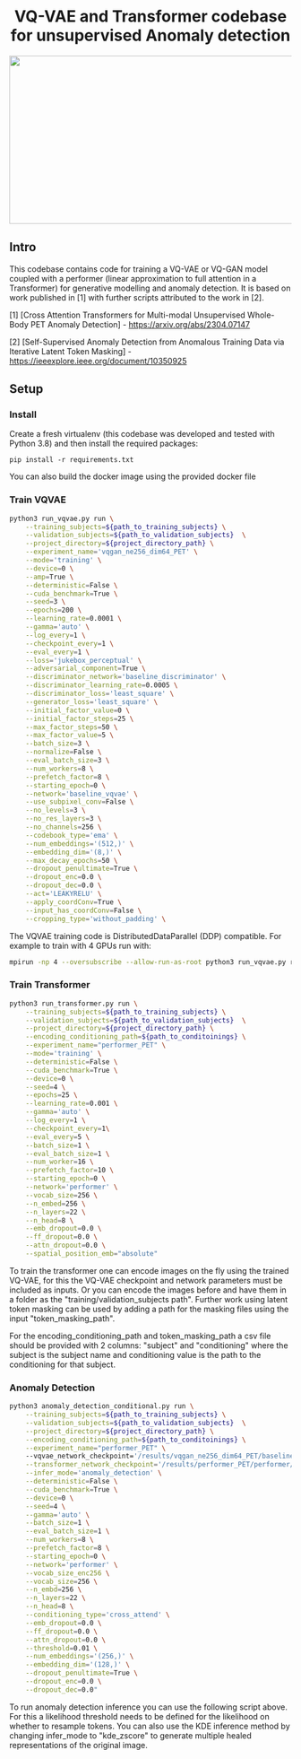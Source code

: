 <h1 align="center">VQ-VAE and Transformer codebase for unsupervised Anomaly detection</h1>
<p align="center">
</p>


<p align="center">
  <img width="800" height="300" src="https://github.com/Ashayp31/vqvae_transformer_anomaly_detection/assets/62710884/684b0252-dbc5-4a7f-8469-cc3a6501049a">
</p>



## Intro
This codebase contains code for training a VQ-VAE or VQ-GAN model coupled with a performer (linear approximation to full attention in a Transformer) for generative modelling and anomaly detection.
It is based on work published in [1] with further scripts attributed to the work in [2].

[1] [Cross Attention Transformers for Multi-modal Unsupervised Whole-Body PET Anomaly Detection] - https://arxiv.org/abs/2304.07147

[2] [Self-Supervised Anomaly Detection from Anomalous Training Data via Iterative Latent Token Masking] - https://ieeexplore.ieee.org/document/10350925

## Setup

### Install
Create a fresh virtualenv (this codebase was developed and tested with Python 3.8) and then install the required packages:

```pip install -r requirements.txt```

You can also build the docker image using the provided docker file


### Train VQVAE
```bash
python3 run_vqvae.py run \
    --training_subjects=${path_to_training_subjects} \
    --validation_subjects=${path_to_validation_subjects}  \
    --project_directory=${project_directory_path} \
    --experiment_name='vqgan_ne256_dim64_PET' \
    --mode='training' \
    --device=0 \
    --amp=True \
    --deterministic=False \
    --cuda_benchmark=True \
    --seed=3 \
    --epochs=200 \
    --learning_rate=0.0001 \
    --gamma='auto' \
    --log_every=1 \
    --checkpoint_every=1 \
    --eval_every=1 \
    --loss='jukebox_perceptual' \
    --adversarial_component=True \
    --discriminator_network='baseline_discriminator' \
    --discriminator_learning_rate=0.0005 \
    --discriminator_loss='least_square' \
    --generator_loss='least_square' \
    --initial_factor_value=0 \
    --initial_factor_steps=25 \
    --max_factor_steps=50 \
    --max_factor_value=5 \
    --batch_size=3 \
    --normalize=False \
    --eval_batch_size=3 \
    --num_workers=8 \
    --prefetch_factor=8 \
    --starting_epoch=0 \
    --network='baseline_vqvae' \
    --use_subpixel_conv=False \
    --no_levels=3 \
    --no_res_layers=3 \
    --no_channels=256 \
    --codebook_type='ema' \
    --num_embeddings='(512,)' \
    --embedding_dim='(8,)' \
    --max_decay_epochs=50 \
    --dropout_penultimate=True \
    --dropout_enc=0.0 \
    --dropout_dec=0.0 \
    --act='LEAKYRELU' \
    --apply_coordConv=True \
    --input_has_coordConv=False \
    --cropping_type='without_padding' \
```

The VQVAE training code is DistributedDataParallel (DDP) compatible. For example to train with 4 GPUs run with:
```bash
mpirun -np 4 --oversubscribe --allow-run-as-root python3 run_vqvae.py run
```



### Train Transformer
```bash
python3 run_transformer.py run \
    --training_subjects=${path_to_training_subjects} \
    --validation_subjects=${path_to_validation_subjects}  \
    --project_directory=${project_directory_path} \
    --encoding_conditioning_path=${path_to_conditoinings} \
    --experiment_name="performer_PET" \
    --mode='training' \
    --deterministic=False \
    --cuda_benchmark=True \
    --device=0 \
    --seed=4 \
    --epochs=25 \
    --learning_rate=0.001 \
    --gamma='auto' \
    --log_every=1 \
    --checkpoint_every=1\
    --eval_every=5 \
    --batch_size=1 \
    --eval_batch_size=1 \
    --num_worker=16 \
    --prefetch_factor=10 \
    --starting_epoch=0 \
    --network='performer' \
    --vocab_size=256 \
    --n_embed=256 \
    --n_layers=22 \
    --n_head=8 \
    --emb_dropout=0.0 \
    --ff_dropout=0.0 \
    --attn_dropout=0.0 \
    --spatial_position_emb="absolute"
```
To train the transformer one can encode images on the fly using the trained VQ-VAE, for this the VQ-VAE checkpoint and network parameters must be included as inputs. Or you can encode the images before and have them in a folder as the "training/validation_subjects path".
Further work using latent token masking can be used by adding a path for the masking files using the input "token_masking_path". 

For the encoding_conditioning_path and token_masking_path a csv file should be provided with 2 columns: "subject" and "conditioning" where the subject is the subject name and conditioning value is the path to the conditioning for that subject.

### Anomaly Detection
```bash
python3 anomaly_detection_conditional.py run \
    --training_subjects=${path_to_training_subjects} \
    --validation_subjects=${path_to_validation_subjects}  \
    --project_directory=${project_directory_path} \
    --encoding_conditioning_path=${path_to_conditoinings} \
    --experiment_name="performer_PET" \    
    --vqvae_network_checkpoint='/results/vqgan_ne256_dim64_PET/baseline_vqvae/checkpoints/checkpoint_epoch=600.pt' \
    --transformer_network_checkpoint='/results/performer_PET/performer/checkpoints/checkpoint_epoch=200.pt' \
    --infer_mode='anomaly_detection' \
    --deterministic=False \
    --cuda_benchmark=True \
    --device=0 \
    --seed=4 \
    --gamma='auto' \
    --batch_size=1 \
    --eval_batch_size=1 \
    --num_workers=8 \
    --prefetch_factor=8 \
    --starting_epoch=0 \
    --network='performer' \
    --vocab_size_enc256 \
    --vocab_size=256 \
    --n_embd=256 \
    --n_layers=22 \
    --n_head=8 \
    --conditioning_type='cross_attend' \
    --emb_dropout=0.0 \
    --ff_dropout=0.0 \
    --attn_dropout=0.0 \
    --threshold=0.01 \
    --num_embeddings='(256,)' \
    --embedding_dim='(128,)' \
    --dropout_penultimate=True \
    --dropout_enc=0.0 \
    --dropout_dec=0.0"
```

To run anomaly detection inference you can use the following script above. For this a likelihood threshold needs to be defined for the likelihood on whether to resample tokens.
You can also use the KDE inference method by changing infer_mode to "kde_zscore" to generate multiple healed representations of the original image.
